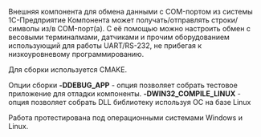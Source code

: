 
Внешняя компонента для обмена данными с COM-портом из системы 1С-Предприятие
Компонента может получать/отправлять  строки/символы из/в COM-порт(а).
С её помощью можно настроить обмен с весовыми терминалмами, датчиками
и прочим оборудованием использующий для работы UART/RS-232, не прибегая к низкоуровневому программированию.

Для сборки используется CMAKE.

Опции сборки
**-DDEBUG_APP** - опция позволяет собрать тестовое приложение для отладки компоненты.
**-DWIN32_COMPILE_LINUX** - опция позволяет собрать DLL библиотеку используя ОС на базе Linux

Работа протестирована под операционными системами Windows и Linux.
